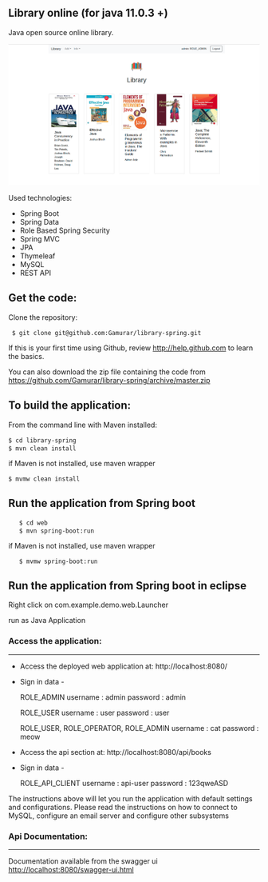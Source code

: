 Library online (for java 11.0.3 +)
-------------------

Java open source online library.

<img src="https://raw.githubusercontent.com/Gamurar/docs/master/library-spring/screenshot-home.png"> 

Used technologies:
- Spring Boot
- Spring Data
- Role Based Spring Security
- Spring MVC
- JPA
- Thymeleaf
- MySQL
- REST API


Get the code:
-------------------
Clone the repository:
     
	 $ git clone git@github.com:Gamurar/library-spring.git

If this is your first time using Github, review http://help.github.com to learn the basics.

You can also download the zip file containing the code from https://github.com/Gamurar/library-spring/archive/master.zip

To build the application:
-------------------	
From the command line with Maven installed:

	$ cd library-spring
	$ mvn clean install
if Maven is not installed, use maven wrapper
       
	$ mvmw clean install
	


Run the application from Spring boot 
-------------------

       $ cd web
       $ mvn spring-boot:run
if Maven is not installed, use maven wrapper
       
	   $ mvmw spring-boot:run

Run the application from Spring boot in eclipse
-------------------

Right click on com.example.demo.web.Launcher

run as Java Application

### Access the application:
-------------------

- Access the deployed web application at: http://localhost:8080/

 - Sign in data -

   ROLE_ADMIN
	username : admin
	password : admin

   ROLE_USER
	username : user
	password : user

   ROLE_USER, ROLE_OPERATOR, ROLE_ADMIN
	username : cat
	password : meow

- Access the api section at: http://localhost:8080/api/books

 - Sign in data -

   ROLE_API_CLIENT
	username : api-user
	password : 123qweASD

The instructions above will let you run the application with default settings and configurations.
Please read the instructions on how to connect to MySQL, configure an email server and configure other subsystems


### Api Documentation:
-------------------

Documentation available from the swagger ui <http://localhost:8080/swagger-ui.html>


